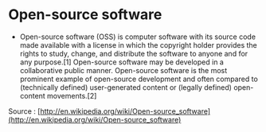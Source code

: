 # Open-source software

  * Open-source software (OSS) is computer software with its source code made available with a license in which the copyright holder provides the rights to study, change, and distribute the software to anyone and for any purpose.[1] Open-source software may be developed in a collaborative public manner. Open-source software is the most prominent example of open-source development and often compared to (technically defined) user-generated content or (legally defined) open-content movements.[2]

Source : [http://en.wikipedia.org/wiki/Open-source_software](http://en.wikipedia.org/wiki/Open-source_software)

